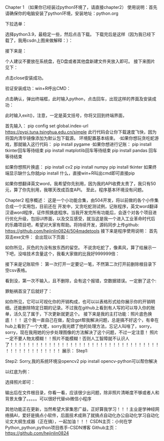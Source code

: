 Chapter 1
（如果你已经装过python环境了，请直接chapter2）
使用说明：首先请确保你的电脑安装了python环境，安装地址：python.org
 
下拉选单：
 
选择python3.9，最稳定一些，然后点击下载。
下载完后是这样（因为我已经下载了，我用csdn上图来做解释：）：
 

接下来是： 
 
个人建议不要放在系统盘，在D盘或者其他盘新建文件夹放入即可。
接下来图片见下：
 
点击close安装成功。


验证安装成功：win+R呼出CMD：


 


点击确认，弹出终端框，此时输入python，点击回车，出现这样的界面及安装成功：
 
此时输入exit()，注意，一定是英文括号，你将又回到终端界面，
 
首先输入：
pip config set global.index-url https://pypi.tuna.tsinghua.edu.cn/simple
此行代码会让你下载速度飞快，因为将国内清华镜像添加为默认包下载源。
环境配置基本结束。
·如果你想玩贪吃蛇游戏，那就输入这行代码：
pip install pygame
·如果你想进行记账：
pip install tkinter回车等待结束
pip install matplotlib回车等待结束
pip install pandas 回车等待结束

如果你想照片换底：
pip install cv2
pip install numpy
pip install tkinter
如果终端显示缺什么你就pip install 什么，直接win+R叫出cmd即可直接pip

如果你想翻译英文word，我希望你先别用，因为我的API收费太贵了，我只有50元，算了你先别用，我哪天改成百度API。
至此，程序基本环境没有问题。


Chapter2
程序概述：
这是一个小功能合集，由504开发，将以前做的各个小件集合成一个实用包，目前还在 开发中，又贪吃蛇测试例，记账程序，英文word翻译汉语word程序，证件照换底程序。当我开发完所有功能后，会逐个对各个项目进行优化升级，包括UI界面，以及交互感受，就当这是我一个进入工业革命时代后的乐趣项目吧，希望对大家有帮助。将持续开发，源码同步上传github: https://github.com/hejinlin0824/504madetools
接下来是程序使用说明：
首先双击exe文件：
会出现以下页面：

 
如你所见，灰色的为没有放东西的留空。
不说贪吃蛇了，像素风，算了给展示一下吧，没啥技术含量这个，我看大家做的比我好999999倍：
 
接下来是记账软件：
第一次打开一定要记一笔，不然第二次打开前删除根目录下空csv表格。
 
看到没，第一次不输入，且不删除，会有这个报错，空数据错误。一定删了这个:
 
罪魁祸首没了后就好了：
 
如你所见，它可以可视化你的开销构成，也可以以表格形式给你展示你的开销明细。还能删除特定日期的记录。不过我在github上看到有人写的可以导入你的账单，活久见了属于，下次更新就更这个。
接下来是我的主打功能：照片底色换底！！！
这个我一直自己在做，配合gpt帮我解决问题，总是搞不好这个，有幸在hub上看到了一个大佬，sorry我光嫖了他的处理方法，忘记人叫啥了，sorry，sorry，现在我用她的分步处理图像的方法解决了这个问题，不过一定注意！
照片一定不要人物太模糊！！照片不能模糊！否则人工智障就不认识人了！！！！！！！！！！！！！！！！！！！！！！！！！！！！！！！！！！！！！！！！！！！！！！！！
展示：
Step1:
 

Step2:
Sorry,我的系统环境没opencv2
pip install opencv-python可以帮你解决

以红底为例：
 
选择照片即可：
 
输出后在文件根目录，你看一看，应该很少出问题，除非照片清晰度不够或者人和背景太像了。。。。。可以很好代替sb微信小程序



其他功能正在更新，当然希望大家集思广益，正好算我学习！！！主业是学神经网络搞AI，爱好是搞点小软件，后面技术成熟了就搞点自动化办公自动化学习自动化论文大纲生成器（正在搞），一起加油！！！
CSDN主页：小何在学Python_python,python项目练手-CSDN博客
Github主页：https://github.com/hejinlin0824



